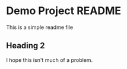 # Demo Project README

This is a simple readme file

## Heading 2

I hope this isn't much of a problem.
